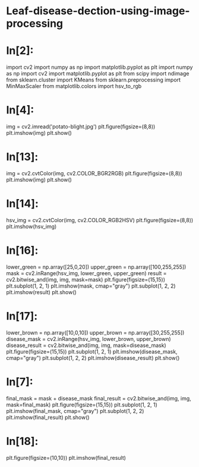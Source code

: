# Leaf-disease-dection-using-image-processing

# In[2]:


import cv2
import numpy as np
import matplotlib.pyplot as plt
import numpy as np
import cv2
import matplotlib.pyplot as plt
from scipy import ndimage
from sklearn.cluster import KMeans
from sklearn.preprocessing import MinMaxScaler
from matplotlib.colors import hsv_to_rgb


# In[4]:


img = cv2.imread('potato-blight.jpg')
plt.figure(figsize=(8,8))
plt.imshow(img)
plt.show()


# In[13]:


img = cv2.cvtColor(img, cv2.COLOR_BGR2RGB)
plt.figure(figsize=(8,8))
plt.imshow(img)
plt.show()


# In[14]:


hsv_img = cv2.cvtColor(img, cv2.COLOR_RGB2HSV)
plt.figure(figsize=(8,8))
plt.imshow(hsv_img)


# In[16]:


lower_green = np.array([25,0,20])
upper_green = np.array([100,255,255])
mask = cv2.inRange(hsv_img, lower_green, upper_green)
result = cv2.bitwise_and(img, img, mask=mask)
plt.figure(figsize=(15,15))
plt.subplot(1, 2, 1)
plt.imshow(mask, cmap="gray")
plt.subplot(1, 2, 2)
plt.imshow(result)
plt.show()


# In[17]:


lower_brown = np.array([10,0,10])
upper_brown = np.array([30,255,255])
disease_mask = cv2.inRange(hsv_img, lower_brown, upper_brown)
disease_result = cv2.bitwise_and(img, img, mask=disease_mask)
plt.figure(figsize=(15,15))
plt.subplot(1, 2, 1)
plt.imshow(disease_mask, cmap="gray")
plt.subplot(1, 2, 2)
plt.imshow(disease_result)
plt.show()


# In[7]:


final_mask = mask + disease_mask
final_result = cv2.bitwise_and(img, img, mask=final_mask)
plt.figure(figsize=(15,15))
plt.subplot(1, 2, 1)
plt.imshow(final_mask, cmap="gray")
plt.subplot(1, 2, 2)
plt.imshow(final_result)
plt.show()


# In[18]:


plt.figure(figsize=(10,10))
plt.imshow(final_result)







